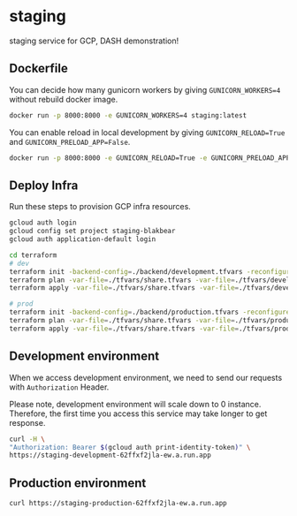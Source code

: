 # staging

staging service for GCP, DASH demonstration!

## Dockerfile

You can decide how many gunicorn workers by giving `GUNICORN_WORKERS=4` without rebuild docker image.

```bash
docker run -p 8000:8000 -e GUNICORN_WORKERS=4 staging:latest
```

You can enable reload in local development by giving `GUNICORN_RELOAD=True` and `GUNICORN_PRELOAD_APP=False`.

```bash
docker run -p 8000:8000 -e GUNICORN_RELOAD=True -e GUNICORN_PRELOAD_APP=False staging:latest
```

## Deploy Infra

Run these steps to provision GCP infra resources.

```bash
gcloud auth login
gcloud config set project staging-blakbear
gcloud auth application-default login

cd terraform
# dev
terraform init -backend-config=./backend/development.tfvars -reconfigure
terraform plan -var-file=./tfvars/share.tfvars -var-file=./tfvars/development.tfvars
terraform apply -var-file=./tfvars/share.tfvars -var-file=./tfvars/development.tfvars

# prod
terraform init -backend-config=./backend/production.tfvars -reconfigure
terraform plan -var-file=./tfvars/share.tfvars -var-file=./tfvars/production.tfvars
terraform apply -var-file=./tfvars/share.tfvars -var-file=./tfvars/production.tfvars
```

## Development environment

When we access development environment, we need to send our requests with `Authorization` Header.

Please note, development environment will scale down to 0 instance.
Therefore, the first time you access this service may take longer to get response.

```bash
curl -H \
"Authorization: Bearer $(gcloud auth print-identity-token)" \
https://staging-development-62ffxf2jla-ew.a.run.app
```

## Production environment

```bash
curl https://staging-production-62ffxf2jla-ew.a.run.app
```
